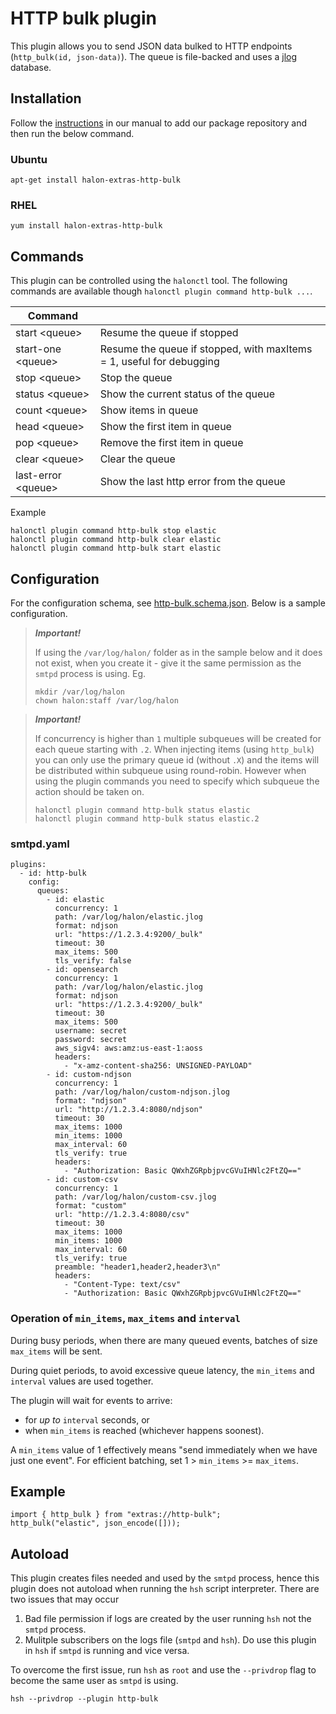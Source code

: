 # HTTP bulk plugin

This plugin allows you to send JSON data bulked to HTTP endpoints (```http_bulk(id, json-data)```). The queue is file-backed and uses a [jlog](https://github.com/omniti-labs/jlog) database.

## Installation

Follow the [instructions](https://docs.halon.io/manual/comp_install.html#installation) in our manual to add our package repository and then run the below command.

### Ubuntu

```
apt-get install halon-extras-http-bulk
```

### RHEL

```
yum install halon-extras-http-bulk
```

## Commands

This plugin can be controlled using the ``halonctl`` tool. The following commands are available though ``halonctl plugin command http-bulk ...``.

| Command | |
|------|------|
| start \<queue> | Resume the queue if stopped |
| start-one \<queue> | Resume the queue if stopped, with maxItems = 1, useful for debugging |
| stop \<queue> | Stop the queue |
| status \<queue> | Show the current status of the queue |
| count \<queue> | Show items in queue |
| head \<queue> | Show the first item in queue |
| pop \<queue> | Remove the first item in queue |
| clear \<queue> | Clear the queue |
| last-error \<queue> | Show the last http error from the queue |

Example 

```
halonctl plugin command http-bulk stop elastic 
halonctl plugin command http-bulk clear elastic 
halonctl plugin command http-bulk start elastic 
```

## Configuration

For the configuration schema, see [http-bulk.schema.json](http-bulk.schema.json). Below is a sample configuration.

> **_Important!_**
> 
> If using the `/var/log/halon/` folder as in the sample below and it does not exist, when you create it - give it the same permission as the `smtpd` process is using. Eg.
> ```
> mkdir /var/log/halon
> chown halon:staff /var/log/halon
> ```

> **_Important!_**
> 
> If concurrency is higher than ``1`` multiple subqueues will be created for each queue starting with ``.2``.
> When injecting items (using ``http_bulk``) you can only use the primary queue id (without ``.X``) and the items will be distributed within subqueue using round-robin.
> However when using the plugin commands you need to specify which subqueue the action should be taken on. 
> ```
> halonctl plugin command http-bulk status elastic
> halonctl plugin command http-bulk status elastic.2
> ```

### smtpd.yaml

```
plugins:
  - id: http-bulk
    config:
      queues:
        - id: elastic
          concurrency: 1
          path: /var/log/halon/elastic.jlog
          format: ndjson
          url: "https://1.2.3.4:9200/_bulk"
          timeout: 30
          max_items: 500
          tls_verify: false
        - id: opensearch
          concurrency: 1
          path: /var/log/halon/elastic.jlog
          format: ndjson
          url: "https://1.2.3.4:9200/_bulk"
          timeout: 30
          max_items: 500
          username: secret
          password: secret
          aws_sigv4: aws:amz:us-east-1:aoss
          headers:
            - "x-amz-content-sha256: UNSIGNED-PAYLOAD"
        - id: custom-ndjson
          concurrency: 1
          path: /var/log/halon/custom-ndjson.jlog
          format: "ndjson"
          url: "http://1.2.3.4:8080/ndjson"
          timeout: 30
          max_items: 1000
          min_items: 1000
          max_interval: 60
          tls_verify: true
          headers:
            - "Authorization: Basic QWxhZGRpbjpvcGVuIHNlc2FtZQ=="
        - id: custom-csv
          concurrency: 1
          path: /var/log/halon/custom-csv.jlog
          format: "custom"
          url: "http://1.2.3.4:8080/csv"
          timeout: 30
          max_items: 1000
          min_items: 1000
          max_interval: 60
          tls_verify: true
          preamble: "header1,header2,header3\n"
          headers:
            - "Content-Type: text/csv"
            - "Authorization: Basic QWxhZGRpbjpvcGVuIHNlc2FtZQ=="
```

### Operation of `min_items`, `max_items` and `interval`

During busy periods, when there are many queued events, batches of size `max_items` will be sent.

During quiet periods, to avoid excessive queue latency, the `min_items` and `interval` values are used together.

The plugin will wait for events to arrive:
* for _up to_ `interval` seconds, or
* when `min_items` is reached (whichever happens soonest).

A `min_items` value of 1 effectively means "send immediately when we have just one event". For efficient batching, set 1 > `min_items` >= `max_items`.

## Example

```
import { http_bulk } from "extras://http-bulk";
http_bulk("elastic", json_encode([]));
```

## Autoload

This plugin creates files needed and used by the `smtpd` process, hence this plugin does not autoload when running the `hsh` script interpreter. There are two issues that may occur

1) Bad file permission if logs are created by the user running `hsh` not the `smtpd` process.
2) Mulitple subscribers on the logs file (`smtpd` and `hsh`). Do use this plugin in `hsh` if `smtpd` is running and vice versa.

To overcome the first issue, run `hsh` as `root` and use the `--privdrop` flag to become the same user as `smtpd` is using.

```
hsh --privdrop --plugin http-bulk
```
